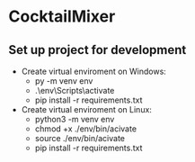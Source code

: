 # CocktailMixer
## Set up project for development
- Create virtual enviroment on Windows:
  -   py -m venv env
  -   .\env\Scripts\activate
  -   pip install -r requirements.txt
- Create virtual enviroment on Linux:
  -   python3 -m venv env
  -   chmod +x ./env/bin/acivate
  -   source ./env/bin/acivate
  -   pip install -r requirements.txt
